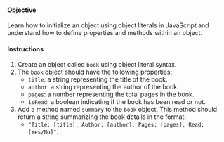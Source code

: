 <h4>Objective</h4>
<p>Learn how to initialize an object using object literals in JavaScript and understand how to define properties and methods within an object.</p>
<h4>Instructions</h4>
<ol>
<li>Create an object called <code>book</code> using object literal syntax.</li>
<li>The <code>book</code> object should have the following properties:
<ul>
<li><code>title</code>: a string representing the title of the book.</li>
<li><code>author</code>: a string representing the author of the book.</li>
<li><code>pages</code>: a number representing the total pages in the book.</li>
<li><code>isRead</code>: a boolean indicating if the book has been read or not.</li>
</ul>
</li>
<li>Add a method named <code>summary</code> to the <code>book</code> object. This method should return a string summarizing the book details in the format:
<ul>
<li><code>"Title: [title], Author: [author], Pages: [pages], Read: [Yes/No]"</code>.</li>
</ul>
</li>
</ol>